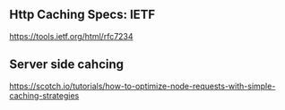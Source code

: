
## Http Caching Specs: IETF
https://tools.ietf.org/html/rfc7234

## Server side cahcing
https://scotch.io/tutorials/how-to-optimize-node-requests-with-simple-caching-strategies